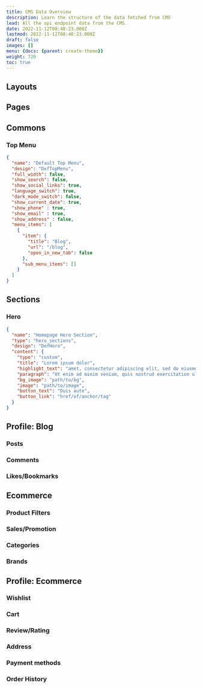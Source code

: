 ```yaml
---
title: CMS Data Overview
description: Learn the structure of the data fetched from CMS
lead: All the api endpoint data from the CMS.
date: 2022-11-12T08:48:23.000Z
lastmod: 2022-11-12T08:48:23.000Z
draft: false
images: []
menu: {docs: {parent: create-theme}}
weight: 720
toc: true
---
```


## Layouts

## Pages

## Commons

### Top Menu

```json
{
  "name": "Default Top Menu",
  "design": "DefTopMenu",
  "full_width": false,
  "show_search": false,
  "show_social_links": true,
  "language_switch": true,
  "dark_mode_switch": false,
  "show_current_date": true,
  "show_phone" : true,
  "show_email" : true,
  "show_address" : false,
  "menu_items": [
    {
      "item": {
        "title": "Blog",
        "url": "/blog",
        "open_in_new_tab": false
      },
      "sub_menu_items": []
    }
  ]
}
```

## Sections

### Hero

```json
{
  "name": "Homepage Hero Section",
  "type": "hero_sections",
  "design": "DefHero",
  "content": {
    "type": "custom",
    "title": "Lorem ipsum dolor",
    "highlight_text": "amet, consectetur adipiscing elit, sed do eiusmod",
    "paragraph": "Ut enim ad minim veniam, quis nostrud exercitation ullamco laboris nisi ut aliquip ex ea commodo consequat.",
    "bg_image": "path/to/bg",
    "image": "path/to/image",
    "button_text": "Duis aute",
    "button_link": "href/of/anchor/tag"
  }
}
```

## Profile: Blog

### Posts

### Comments

### Likes/Bookmarks

## Ecommerce

### Product Filters

### Sales/Promotion

### Categories

### Brands

## Profile: Ecommerce

### Wishlist

### Cart

### Review/Rating

### Address

### Payment methods

### Order History

### 
